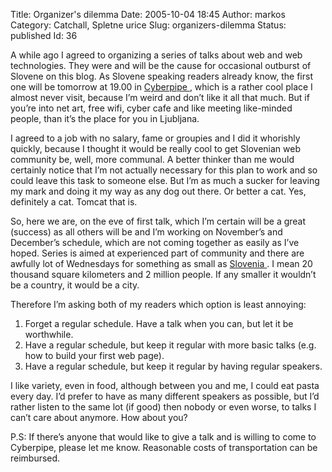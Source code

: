 Title: Organizer's dilemma
Date: 2005-10-04 18:45
Author: markos
Category: Catchall, Spletne urice
Slug: organizers-dilemma
Status: published
Id: 36

<div>
 <p>
  A while ago I agreed to organizing a series of talks about web and web technologies. They were and will be the cause for occasional outburst of Slovene on this blog. As Slovene speaking readers already know, the first one will be tomorrow at 19.00 in
  <a href="http://www.kiberpipa.org">
   Cyberpipe
  </a>
  , which is a rather cool place I almost never visit, because I’m weird and don’t like it all that much. But if you’re into net art, free wifi, cyber cafe and like meeting like-minded people, than it’s the place for you in Ljubljana.
 </p>
 <p>
  I agreed to a job with no salary, fame or groupies and I did it whorishly quickly, because I thought it would be really cool to get Slovenian web community be, well, more communal. A better thinker than me would certainly notice that I’m not actually necessary for this plan to work and so could leave this task to someone else. But I’m as much a sucker for leaving my mark and doing it my way as any dog out there. Or better a cat. Yes, definitely a cat. Tomcat that is.
 </p>
 <p>
  So, here we are, on the eve of first talk, which I’m certain will be a great (success) as all others will be and I’m working on November’s and December’s schedule, which are not coming together as easily as I’ve hoped. Series is aimed at experienced part of community and there are awfully lot of Wednesdays for something as small as
  <a href="http://en.wikipedia.org/wiki/Slovenia">
   Slovenia
  </a>
  . I mean 20 thousand square kilometers and 2 million people. If any smaller it wouldn’t be a country, it would be a city.
 </p>
 <p>
  Therefore I’m asking both of my readers which option is least annoying:
 </p>
 <ol>
  <li>
   Forget a regular schedule. Have a talk when you can, but let it be worthwhile.
  </li>
  <li>
   Have a regular schedule, but keep it regular with more basic talks (e.g. how to build your first web page).
  </li>
  <li>
   Have a regular schedule, but keep it regular by having regular speakers.
  </li>
 </ol>
 <p>
  I like variety, even in food, although between you and me, I could eat pasta every day. I’d prefer to have as many different speakers as possible, but I’d rather listen to the same lot (if good) then nobody or even worse, to talks I can’t care about anymore. How about you?
 </p>
 <p>
  P.S: If there’s anyone that would like to give a talk and is willing to come to Cyberpipe, please let me know. Reasonable costs of transportation can be reimbursed.
 </p>
</div>
